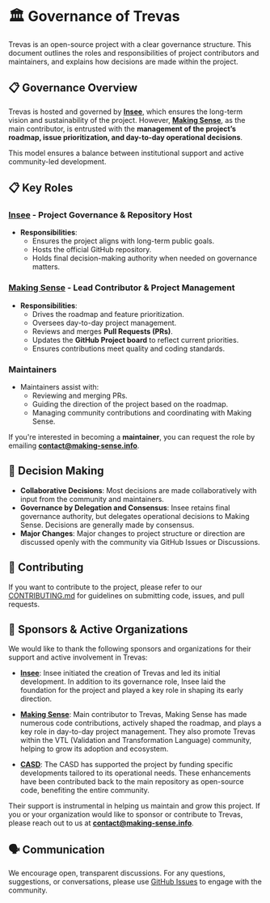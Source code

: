 # 🏛️ Governance of Trevas

Trevas is an open-source project with a clear governance structure. This document outlines the roles and responsibilities of project contributors and maintainers, and explains how decisions are made within the project.

## 📋 Governance Overview

Trevas is hosted and governed by **[Insee](https://www.insee.fr/en)**, which ensures the long-term vision and sustainability of the project. However, **[Making Sense](https://making-sense.info/)**, as the main contributor, is entrusted with the **management of the project’s roadmap, issue prioritization, and day-to-day operational decisions**.

This model ensures a balance between institutional support and active community-led development.

## 📋 Key Roles

### **[Insee](https://www.insee.fr/en) - Project Governance & Repository Host**
- **Responsibilities**:
  - Ensures the project aligns with long-term public goals.
  - Hosts the official GitHub repository.
  - Holds final decision-making authority when needed on governance matters.

### **[Making Sense](https://making-sense.info/) - Lead Contributor & Project Management**
- **Responsibilities**:
  - Drives the roadmap and feature prioritization.
  - Oversees day-to-day project management.
  - Reviews and merges **Pull Requests (PRs)**.
  - Updates the **GitHub Project board** to reflect current priorities.
  - Ensures contributions meet quality and coding standards.

### **Maintainers**
- Maintainers assist with:
  - Reviewing and merging PRs.
  - Guiding the direction of the project based on the roadmap.
  - Managing community contributions and coordinating with Making Sense.

If you're interested in becoming a **maintainer**, you can request the role by emailing **contact@making-sense.info**.

## 🤝 Decision Making

- **Collaborative Decisions**: Most decisions are made collaboratively with input from the community and maintainers.
- **Governance by Delegation and Consensus**: Insee retains final governance authority, but delegates operational decisions to Making Sense. Decisions are generally made by consensus.
- **Major Changes**: Major changes to project structure or direction are discussed openly with the community via GitHub Issues or Discussions.

## 🚀 Contributing

If you want to contribute to the project, please refer to our [CONTRIBUTING.md](CONTRIBUTING.md) for guidelines on submitting code, issues, and pull requests.

## 💼 Sponsors & Active Organizations

We would like to thank the following sponsors and organizations for their support and active involvement in Trevas:

- **[Insee](https://www.insee.fr/en)**: Insee initiated the creation of Trevas and led its initial development. In addition to its governance role, Insee laid the foundation for the project and played a key role in shaping its early direction.

- **[Making Sense](https://making-sense.info/)**: Main contributor to Trevas, Making Sense has made numerous code contributions, actively shaped the roadmap, and plays a key role in day-to-day project management. They also promote Trevas within the VTL (Validation and Transformation Language) community, helping to grow its adoption and ecosystem.

- **[CASD](https://www.casd.eu/en/)**: The CASD has supported the project by funding specific developments tailored to its operational needs. These enhancements have been contributed back to the main repository as open-source code, benefiting the entire community.

Their support is instrumental in helping us maintain and grow this project. If you or your organization would like to sponsor or contribute to Trevas, please reach out to us at **contact@making-sense.info**.

## 🗣️ Communication

We encourage open, transparent discussions. For any questions, suggestions, or conversations, please use [GitHub Issues](https://github.com/InseeFr/Trevas/issues) to engage with the community.